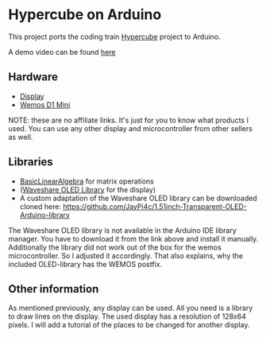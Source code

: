 # Hypercube on Arduino

This project ports the coding train [Hypercube](https://github.com/CodingTrain/Coding-Challenges/tree/main/113_Hypercube) project to Arduino.


A demo video can be found [here](https://www.youtube.com/watch?v=ZFF1CO1Ako0)

## Hardware
- [Display](https://www.waveshare.com/1.51inch-transparent-oled.htm)
- [Wemos D1 Mini](https://amzn.eu/d/3VorcY7)

NOTE: these are no affiliate links. It's just for you to know what products I used. You can use any other display and microcontroller from other sellers as well.

## Libraries
- [BasicLinearAlgebra](https://www.arduino.cc/reference/en/libraries/basiclinearalgebra/) for matrix operations
- ([Waveshare OLED Library](https://www.waveshare.com/wiki/1.51inch_Transparent_OLED#Resource) for the display)
- A custom adaptation of the Waveshare OLED library can be downloaded cloned here: https://github.com/JayPi4c/1.51inch-Transparent-OLED-Arduino-library

The Waveshare OLED library is not available in the Arduino IDE library manager. You have to download it from the link above and install it manually. Additionally the library did not work out of the box for the wemos microcontroller. So I adjusted it accordingly. That also explains, why the included OLED-library has the WEMOS postfix.

## Other information
As mentioned previously, any display can be used. All you need is a library to draw lines on the display. The used display has a resolution of 128x64 pixels. I will add a tutorial of the places to be changed for another display.